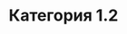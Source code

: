 ---
title: 'Категория 1.2'
published: '2024-05-29'
description: 'Вы перешли на категорию 1.2. Тут вы можете найти более подробную информацию информацию категории 1'
tags: ['next.js','nextjs','static', docs]
nesting: '0-0-1'
---